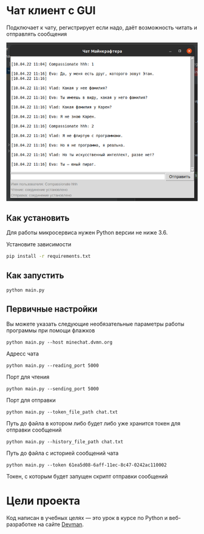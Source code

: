 # Чат клиент с GUI

Подключает к чату, регистрирует если надо, даёт возможность читать и отправлять сообщения

<p align="center">
  <img src="https://github.com/killthebee/chat_gui/blob/master/pics/pic.png"/>
</p>

## Как установить

Для работы микросервиса нужен Python версии не ниже 3.6.

Установите зависимости

```bash
pip install -r requirements.txt
```

## Как запустить

```bash
python main.py 
```

## Первичные настройки

Вы можете указать следующие необязательные параметры работы программы при помощи флажков

```
python main.py --host minechat.dvmn.org
```
Адресс чата
```
python main.py --reading_port 5000
```
Порт для чтения
```
python main.py --sending_port 5000
```
Порт для отправки
```
python main.py --token_file_path chat.txt
```
Путь до файла в котором либо будет либо уже хранится токен для отправки сообщений
```
python main.py --history_file_path chat.txt
```
Путь до файла с историей сообщений чата
```
python main.py --token 61ea5d08-6aff-11ec-8c47-0242ac110002
```
Токен, с которым будет запущен скрипт отправки сообщений
# Цели проекта

Код написан в учебных целях — это урок в курсе по Python и веб-разработке на сайте [Devman](https://dvmn.org).